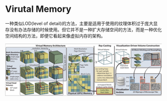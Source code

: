 # Virutal Memory

一种类似LOD(level of detail)的方法，主要是适用于使用的纹理体积过于庞大显存没有办法存储的时候使用。但它并不是一种扩大存储空间的方法，而是一种优化空间结构的方法，即便它看起来像虚拟内存的架构。

![VM](./vmArchitecture.jpg)
